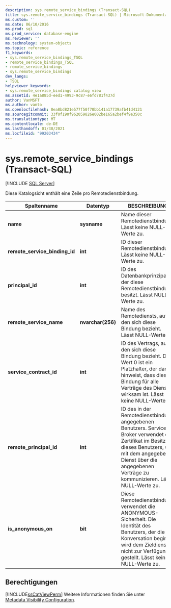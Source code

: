 ```yaml
---
description: sys.remote_service_bindings (Transact-SQL)
title: sys.remote_service_bindings (Transact-SQL) | Microsoft-Dokumentation
ms.custom: ''
ms.date: 06/10/2016
ms.prod: sql
ms.prod_service: database-engine
ms.reviewer: ''
ms.technology: system-objects
ms.topic: reference
f1_keywords:
- sys.remote_service_bindings_TSQL
- remote_service_bindings_TSQL
- remote_service_bindings
- sys.remote_service_bindings
dev_langs:
- TSQL
helpviewer_keywords:
- sys.remote_service_bindings catalog view
ms.assetid: 4e1a885d-eed1-4993-9c87-e6fd781f437d
author: VanMSFT
ms.author: vanto
ms.openlocfilehash: 0ea8bd821e577f50f70bb141a17739afb41d4121
ms.sourcegitcommit: 33f0f190f962059826e002be165a2bef4f9e350c
ms.translationtype: MT
ms.contentlocale: de-DE
ms.lasthandoff: 01/30/2021
ms.locfileid: "99203434"
---
```

# <a name="sysremote_service_bindings-transact-sql"></a>sys.remote_service_bindings (Transact-SQL)
[!INCLUDE [SQL Server](../../includes/applies-to-version/sqlserver.md)]

  Diese Katalogsicht enthält eine Zeile pro Remotedienstbindung. 
  
|Spaltenname|Datentyp|BESCHREIBUNG|  
|-----------------|---------------|-----------------|  
|**name**|**sysname**|Name dieser Remotedienstbindung. Lässt keine NULL-Werte zu.|  
|**remote_service_binding_id**|**int**|ID dieser Remotedienstbindung. Lässt keine NULL-Werte zu.|  
|**principal_id**|**int**|ID des Datenbankprinzipals, der diese Remotedienstbindung besitzt. Lässt NULL-Werte zu.|  
|**remote_service_name**|**nvarchar(256)**|Name des Remotediensts, auf den sich diese Bindung bezieht. Lässt NULL-Werte zu.|  
|**service_contract_id**|**int**|ID des Vertrags, auf den sich diese Bindung bezieht. Der Wert 0 ist ein Platzhalter, der darauf hinweist, dass diese Bindung für alle Verträge des Diensts wirksam ist. Lässt keine NULL-Werte zu.|  
|**remote_principal_id**|**int**|ID des in der Remotedienstbindung angegebenen Benutzers. Service Broker verwendet ein Zertifikat im Besitz dieses Benutzers, um mit dem angegebenen Dienst über die angegebenen Verträge zu kommunizieren. Lässt NULL-Werte zu.|  
|**is_anonymous_on**|**bit**|Diese Remotedienstbindung verwendet die ANONYMOUS-Sicherheit. Die Identität des Benutzers, der die Konversation beginnt, wird dem Zieldienst nicht zur Verfügung gestellt. Lässt keine NULL-Werte zu.|  
  
## <a name="permissions"></a>Berechtigungen  
 [!INCLUDE[ssCatViewPerm](../../includes/sscatviewperm-md.md)] Weitere Informationen finden Sie unter [Metadata Visibility Configuration](../../relational-databases/security/metadata-visibility-configuration.md).  
  
  
